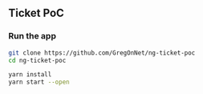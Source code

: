 ## Ticket PoC

### Run the app

```bash
git clone https://github.com/GregOnNet/ng-ticket-poc
cd ng-ticket-poc

yarn install
yarn start --open
```
